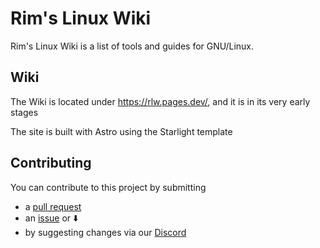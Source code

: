 # Rim's Linux Wiki

Rim's Linux Wiki is a list of tools and guides for GNU/Linux.

## Wiki

The Wiki is located under https://rlw.pages.dev/, and it is in its very early stages

The site is built with Astro using the Starlight template

## Contributing

You can contribute to this project by submitting 
  - a [pull request](https://github.com/rimsiw/rims-linux-wiki/pulls)
  - an [issue](https://github.com/rimsiw/rims-linux-wiki/issues) or ⬇️
  - by suggesting changes via our [Discord](https://discord.gg/AyGTZXG5)
